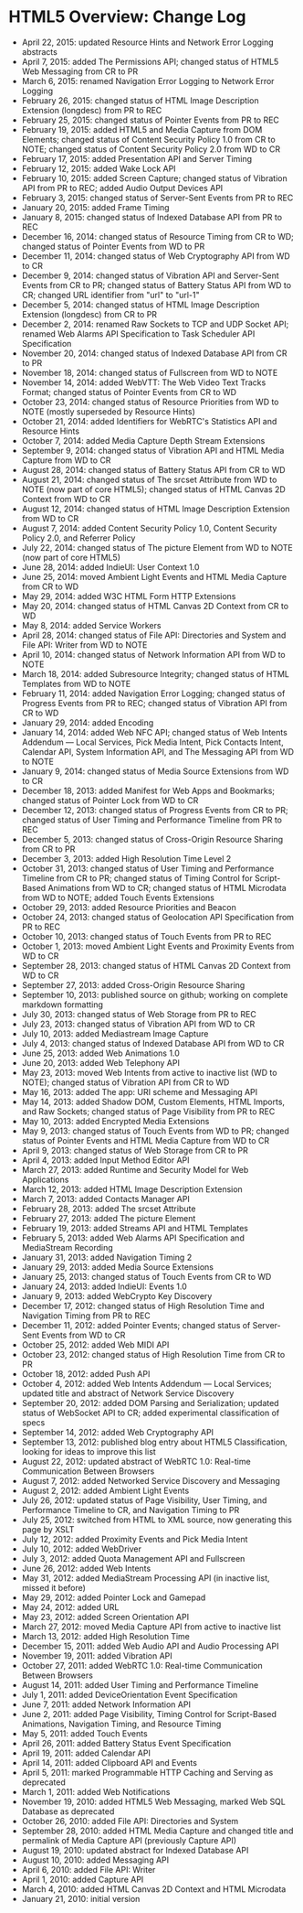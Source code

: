 HTML5 Overview: Change Log
==========================

* April 22, 2015: updated Resource Hints and Network Error Logging abstracts
* April 7, 2015: added The Permissions API; changed status of HTML5 Web Messaging from CR to PR
* March 6, 2015: renamed Navigation Error Logging to Network Error Logging
* February 26, 2015: changed status of HTML Image Description Extension (longdesc) from PR to REC
* February 25, 2015: changed status of Pointer Events from PR to REC
* February 19, 2015: added HTML5 and Media Capture from DOM Elements; changed status of Content Security Policy 1.0 from CR to NOTE; changed status of Content Security Policy 2.0 from WD to CR
* February 17, 2015: added Presentation API and Server Timing
* February 12, 2015: added Wake Lock API
* February 10, 2015: added Screen Capture; changed status of Vibration API from PR to REC; added Audio Output Devices API
* February 3, 2015: changed status of Server-Sent Events from PR to REC
* January 20, 2015: added Frame Timing
* January 8, 2015: changed status of Indexed Database API from PR to REC
* December 16, 2014: changed status of Resource Timing from CR to WD; changed status of Pointer Events from WD to PR
* December 11, 2014: changed status of Web Cryptography API from WD to CR
* December 9, 2014: changed status of Vibration API and Server-Sent Events from CR to PR; changed status of Battery Status API from WD to CR; changed URL identifier from "url" to "url-1"
* December 5, 2014: changed status of HTML Image Description Extension (longdesc) from CR to PR
* December 2, 2014: renamed Raw Sockets to TCP and UDP Socket API; renamed Web Alarms API Specification to Task Scheduler API Specification
* November 20, 2014: changed status of Indexed Database API from CR to PR
* November 18, 2014: changed status of Fullscreen from WD to NOTE
* November 14, 2014: added WebVTT: The Web Video Text Tracks Format; changed status of Pointer Events from CR to WD
* October 23, 2014: changed status of Resource Priorities from WD to NOTE (mostly superseded by Resource Hints)
* October 21, 2014: added Identifiers for WebRTC's Statistics API and Resource Hints
* October 7, 2014: added Media Capture Depth Stream Extensions
* September 9, 2014: changed status of Vibration API and HTML Media Capture from WD to CR
* August 28, 2014: changed status of Battery Status API from CR to WD
* August 21, 2014: changed status of The srcset Attribute from WD to NOTE (now part of core HTML5); changed status of HTML Canvas 2D Context from WD to CR
* August 12, 2014: changed status of HTML Image Description Extension from WD to CR
* August 7, 2014: added Content Security Policy 1.0, Content Security Policy 2.0, and Referrer Policy
* July 22, 2014: changed status of The picture Element from WD to NOTE (now part of core HTML5)
* June 28, 2014: added IndieUI: User Context 1.0
* June 25, 2014: moved Ambient Light Events and HTML Media Capture from CR to WD
* May 29, 2014: added W3C HTML Form HTTP Extensions
* May 20, 2014: changed status of HTML Canvas 2D Context from CR to WD
* May 8, 2014: added Service Workers
* April 28, 2014: changed status of File API: Directories and System and File API: Writer from WD to NOTE
* April 10, 2014: changed status of Network Information API from WD to NOTE
* March 18, 2014: added Subresource Integrity; changed status of HTML Templates from WD to NOTE
* February 11, 2014: added Navigation Error Logging; changed status of Progress Events from PR to REC; changed status of Vibration API from CR to WD
* January 29, 2014: added Encoding
* January 14, 2014: added Web NFC API; changed status of Web Intents Addendum — Local Services, Pick Media Intent, Pick Contacts Intent, Calendar API, System Information API, and The Messaging API from WD to NOTE
* January 9, 2014: changed status of Media Source Extensions from WD to CR
* December 18, 2013: added Manifest for Web Apps and Bookmarks; changed status of Pointer Lock from WD to CR
* December 12, 2013: changed status of Progress Events from CR to PR; changed status of User Timing and Performance Timeline from PR to REC
* December 5, 2013: changed status of Cross-Origin Resource Sharing from CR to PR
* December 3, 2013: added High Resolution Time Level 2
* October 31, 2013: changed status of User Timing and Performance Timeline from CR to PR; changed status of Timing Control for Script-Based Animations from WD to CR; changed status of HTML Microdata from WD to NOTE; added Touch Events Extensions
* October 29, 2013: added Resource Priorities and Beacon
* October 24, 2013: changed status of Geolocation API Specification from PR to REC
* October 10, 2013: changed status of Touch Events from PR to REC
* October 1, 2013: moved Ambient Light Events and Proximity Events from WD to CR
* September 28, 2013: changed status of HTML Canvas 2D Context from WD to CR
* September 27, 2013: added Cross-Origin Resource Sharing
* September 10, 2013: published source on github; working on complete markdown formatting
* July 30, 2013: changed status of Web Storage from PR to REC
* July 23, 2013: changed status of Vibration API from WD to CR
* July 10, 2013: added Mediastream Image Capture
* July 4, 2013: changed status of Indexed Database API from WD to CR
* June 25, 2013: added Web Animations 1.0
* June 20, 2013: added Web Telephony API
* May 23, 2013: moved Web Intents from active to inactive list (WD to NOTE); changed status of Vibration API from CR to WD
* May 16, 2013: added The app: URI scheme and Messaging API
* May 14, 2013: added Shadow DOM, Custom Elements, HTML Imports, and Raw Sockets; changed status of Page Visibility from PR to REC
* May 10, 2013: added Encrypted Media Extensions
* May 9, 2013: changed status of Touch Events from WD to PR; changed status of Pointer Events and HTML Media Capture from WD to CR
* April 9, 2013: changed status of Web Storage from CR to PR
* April 4, 2013: added Input Method Editor API
* March 27, 2013: added Runtime and Security Model for Web Applications
* March 12, 2013: added HTML Image Description Extension
* March 7, 2013: added Contacts Manager API
* February 28, 2013: added The srcset Attribute
* February 27, 2013: added The picture Element
* February 19, 2013: added Streams API and HTML Templates
* February 5, 2013: added Web Alarms API Specification and MediaStream Recording
* January 31, 2013: added Navigation Timing 2
* January 29, 2013: added Media Source Extensions
* January 25, 2013: changed status of Touch Events from CR to WD
* January 24, 2013: added IndieUI: Events 1.0
* January 9, 2013: added WebCrypto Key Discovery
* December 17, 2012: changed status of High Resolution Time and Navigation Timing from PR to REC
* December 11, 2012: added Pointer Events; changed status of Server-Sent Events from WD to CR
* October 25, 2012: added Web MIDI API
* October 23, 2012: changed status of High Resolution Time from CR to PR
* October 18, 2012: added Push API
* October 4, 2012: added Web Intents Addendum — Local Services; updated title and abstract of Network Service Discovery
* September 20, 2012: added DOM Parsing and Serialization; updated status of WebSocket API to CR; added experimental classification of specs
* September 14, 2012: added Web Cryptography API
* September 13, 2012: published blog entry about HTML5 Classification, looking for ideas to improve this list
* August 22, 2012: updated abstract of WebRTC 1.0: Real-time Communication Between Browsers
* August 7, 2012: added Networked Service Discovery and Messaging
* August 2, 2012: added Ambient Light Events
* July 26, 2012: updated status of Page Visibility, User Timing, and Performance Timeline to CR, and Navigation Timing to PR
* July 25, 2012: switched from HTML to XML source, now generating this page by XSLT
* July 12, 2012: added Proximity Events and Pick Media Intent
* July 10, 2012: added WebDriver
* July 3, 2012: added Quota Management API and Fullscreen
* June 26, 2012: added Web Intents
* May 31, 2012: added MediaStream Processing API (in inactive list, missed it before)
* May 29, 2012: added Pointer Lock and Gamepad
* May 24, 2012: added URL
* May 23, 2012: added Screen Orientation API
* March 27, 2012: moved Media Capture API from active to inactive list
* March 13, 2012: added High Resolution Time
* December 15, 2011: added Web Audio API and Audio Processing API
* November 19, 2011: added Vibration API
* October 27, 2011: added WebRTC 1.0: Real-time Communication Between Browsers
* August 14, 2011: added User Timing and Performance Timeline
* July 1, 2011: added DeviceOrientation Event Specification
* June 7, 2011: added Network Information API
* June 2, 2011: added Page Visibility, Timing Control for Script-Based Animations, Navigation Timing, and Resource Timing
* May 5, 2011: added Touch Events
* April 26, 2011: added Battery Status Event Specification
* April 19, 2011: added Calendar API
* April 14, 2011: added Clipboard API and Events
* April 5, 2011: marked Programmable HTTP Caching and Serving as deprecated
* March 1, 2011: added Web Notifications
* November 19, 2010: added HTML5 Web Messaging, marked Web SQL Database as deprecated
* October 26, 2010: added File API: Directories and System
* September 28, 2010: added HTML Media Capture and changed title and permalink of Media Capture API (previously Capture API)
* August 19, 2010: updated abstract for Indexed Database API
* August 10, 2010: added Messaging API
* April 6, 2010: added File API: Writer
* April 1, 2010: added Capture API
* March 4, 2010: added HTML Canvas 2D Context and HTML Microdata
* January 21, 2010: initial version
